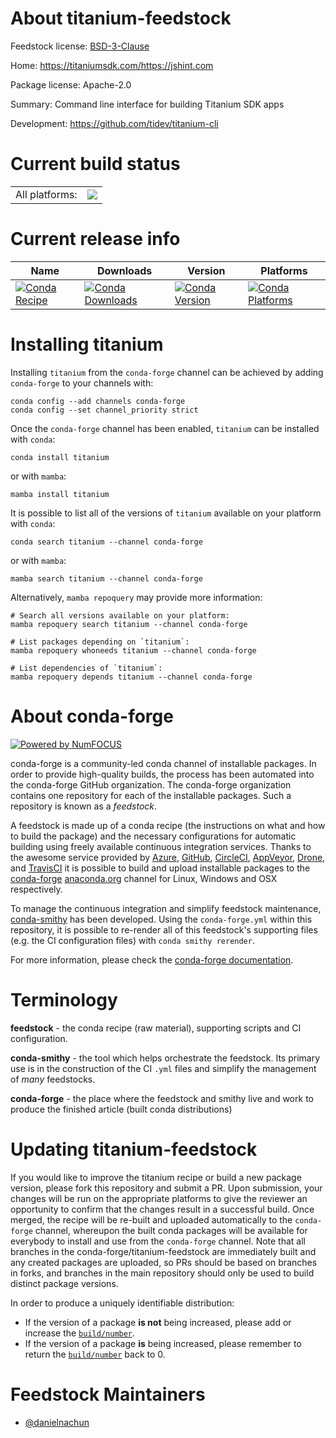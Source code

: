 About titanium-feedstock
========================

Feedstock license: [BSD-3-Clause](https://github.com/conda-forge/titanium-feedstock/blob/main/LICENSE.txt)

Home: https://titaniumsdk.com/https://jshint.com

Package license: Apache-2.0

Summary: Command line interface for building Titanium SDK apps

Development: https://github.com/tidev/titanium-cli

Current build status
====================


<table><tr><td>All platforms:</td>
    <td>
      <a href="https://dev.azure.com/conda-forge/feedstock-builds/_build/latest?definitionId=24443&branchName=main">
        <img src="https://dev.azure.com/conda-forge/feedstock-builds/_apis/build/status/titanium-feedstock?branchName=main">
      </a>
    </td>
  </tr>
</table>

Current release info
====================

| Name | Downloads | Version | Platforms |
| --- | --- | --- | --- |
| [![Conda Recipe](https://img.shields.io/badge/recipe-titanium-green.svg)](https://anaconda.org/conda-forge/titanium) | [![Conda Downloads](https://img.shields.io/conda/dn/conda-forge/titanium.svg)](https://anaconda.org/conda-forge/titanium) | [![Conda Version](https://img.shields.io/conda/vn/conda-forge/titanium.svg)](https://anaconda.org/conda-forge/titanium) | [![Conda Platforms](https://img.shields.io/conda/pn/conda-forge/titanium.svg)](https://anaconda.org/conda-forge/titanium) |

Installing titanium
===================

Installing `titanium` from the `conda-forge` channel can be achieved by adding `conda-forge` to your channels with:

```
conda config --add channels conda-forge
conda config --set channel_priority strict
```

Once the `conda-forge` channel has been enabled, `titanium` can be installed with `conda`:

```
conda install titanium
```

or with `mamba`:

```
mamba install titanium
```

It is possible to list all of the versions of `titanium` available on your platform with `conda`:

```
conda search titanium --channel conda-forge
```

or with `mamba`:

```
mamba search titanium --channel conda-forge
```

Alternatively, `mamba repoquery` may provide more information:

```
# Search all versions available on your platform:
mamba repoquery search titanium --channel conda-forge

# List packages depending on `titanium`:
mamba repoquery whoneeds titanium --channel conda-forge

# List dependencies of `titanium`:
mamba repoquery depends titanium --channel conda-forge
```


About conda-forge
=================

[![Powered by
NumFOCUS](https://img.shields.io/badge/powered%20by-NumFOCUS-orange.svg?style=flat&colorA=E1523D&colorB=007D8A)](https://numfocus.org)

conda-forge is a community-led conda channel of installable packages.
In order to provide high-quality builds, the process has been automated into the
conda-forge GitHub organization. The conda-forge organization contains one repository
for each of the installable packages. Such a repository is known as a *feedstock*.

A feedstock is made up of a conda recipe (the instructions on what and how to build
the package) and the necessary configurations for automatic building using freely
available continuous integration services. Thanks to the awesome service provided by
[Azure](https://azure.microsoft.com/en-us/services/devops/), [GitHub](https://github.com/),
[CircleCI](https://circleci.com/), [AppVeyor](https://www.appveyor.com/),
[Drone](https://cloud.drone.io/welcome), and [TravisCI](https://travis-ci.com/)
it is possible to build and upload installable packages to the
[conda-forge](https://anaconda.org/conda-forge) [anaconda.org](https://anaconda.org/)
channel for Linux, Windows and OSX respectively.

To manage the continuous integration and simplify feedstock maintenance,
[conda-smithy](https://github.com/conda-forge/conda-smithy) has been developed.
Using the ``conda-forge.yml`` within this repository, it is possible to re-render all of
this feedstock's supporting files (e.g. the CI configuration files) with ``conda smithy rerender``.

For more information, please check the [conda-forge documentation](https://conda-forge.org/docs/).

Terminology
===========

**feedstock** - the conda recipe (raw material), supporting scripts and CI configuration.

**conda-smithy** - the tool which helps orchestrate the feedstock.
                   Its primary use is in the construction of the CI ``.yml`` files
                   and simplify the management of *many* feedstocks.

**conda-forge** - the place where the feedstock and smithy live and work to
                  produce the finished article (built conda distributions)


Updating titanium-feedstock
===========================

If you would like to improve the titanium recipe or build a new
package version, please fork this repository and submit a PR. Upon submission,
your changes will be run on the appropriate platforms to give the reviewer an
opportunity to confirm that the changes result in a successful build. Once
merged, the recipe will be re-built and uploaded automatically to the
`conda-forge` channel, whereupon the built conda packages will be available for
everybody to install and use from the `conda-forge` channel.
Note that all branches in the conda-forge/titanium-feedstock are
immediately built and any created packages are uploaded, so PRs should be based
on branches in forks, and branches in the main repository should only be used to
build distinct package versions.

In order to produce a uniquely identifiable distribution:
 * If the version of a package **is not** being increased, please add or increase
   the [``build/number``](https://docs.conda.io/projects/conda-build/en/latest/resources/define-metadata.html#build-number-and-string).
 * If the version of a package **is** being increased, please remember to return
   the [``build/number``](https://docs.conda.io/projects/conda-build/en/latest/resources/define-metadata.html#build-number-and-string)
   back to 0.

Feedstock Maintainers
=====================

* [@danielnachun](https://github.com/danielnachun/)

